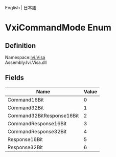 English | 日本語

# VxiCommandMode Enum

## Definition
Namespace:[Ivi.Visa](Ivi.Visa.md)<BR>
Assembly:Ivi.Visa.dll

## Fields

|Name|Value|
|---|---|
|Command16Bit|0|
|Command32Bit|1|
|Command32BitResponse16Bit|2|
|CommandResponse16Bit|3|
|CommandResponse32Bit|4|
|Response16Bit|5|
|Response32Bit|6|
